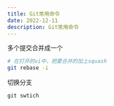```yaml
---
title: Git常用命令
date: 2022-12-11
description: Git常用命令
---
```


多个提交合并成一个

```bash
# 在打开的vi中，把要合并的加上squash
git rebase -i
```

切换分支

```
git swtich
```
